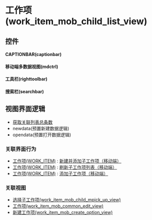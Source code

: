 # 工作项(work_item_mob_child_list_view)  <!-- {docsify-ignore-all} -->



## 控件
#### CAPTIONBAR(captionbar)
#### 移动端多数据视图(mdctrl)
#### 工具栏(righttoolbar)
#### 搜索栏(searchbar)

## 视图界面逻辑
  * [获取关联列表总条数](module/Base/relation/uilogic/get_list_total)
  * newdata(预置新建数据逻辑)
  * opendata(预置打开数据逻辑)


### 关联界面行为
  * [工作项(WORK_ITEM)](module/ProjMgmt/work_item) : [新建并添加子工作项（移动端）](module/ProjMgmt/work_item#界面行为)
  * [工作项(WORK_ITEM)](module/ProjMgmt/work_item) : [刷新子工作项列表（移动端）](module/ProjMgmt/work_item#界面行为)
  * [工作项(WORK_ITEM)](module/ProjMgmt/work_item) : [添加子工作项（移动端）](module/ProjMgmt/work_item#界面行为)

### 关联视图
  * [选择子工作项(work_item_mob_child_mpick_up_view)](app/view/work_item_mob_child_mpick_up_view)
  * [工作项(work_item_mob_common_edit_view)](app/view/work_item_mob_common_edit_view)
  * [新建工作项(work_item_mob_create_option_view)](app/view/work_item_mob_create_option_view)

<script>
 const { createApp } = Vue
  createApp({
    data() {
      return {

      }
    }
  }).use(ElementPlus).mount('#app')
</script>